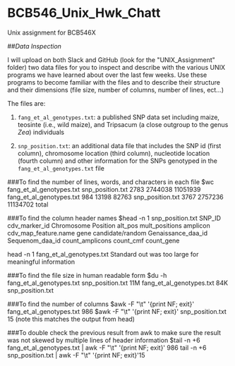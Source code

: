 # BCB546_Unix_Hwk_Chatt
Unix assignment for BCB546X

##_Data Inspection_

I will upload on both Slack and GitHub (look for the "UNIX_Assignment" folder) two data files for you to inspect and describe with the various UNIX programs we have learned about over the last few weeks. Use these programs to become familiar with the files and to describe their structure and their dimensions (file size, number of columns, number of lines, ect...)

The files are:

1. `fang_et_al_genotypes.txt`: a published SNP data set including maize, teosinte (i.e., wild maize), and Tripsacum (a close outgroup to the genus _Zea_) individuals


 
2. `snp_position.txt`: an additional data file that includes the SNP id (first column), chromosome location (third column), nucleotide location (fourth column) and other information for the SNPs genotyped in the `fang_et_al_genotypes.txt` file

###To find the number of lines, words, and characters in each file
$wc fang_et_al_genotypes.txt snp_position.txt
  	2783  2744038 11051939 fang_et_al_genotypes.txt
     	984    13198    82763 snp_position.txt
    	3767  2757236 11134702 total

###To find the column header names
$head -n 1 snp_position.txt 
SNP_ID	cdv_marker_id	Chromosome	Position	alt_pos	mult_positions	amplicon	cdv_map_feature.name	gene	candidate/random	Genaissance_daa_id	Sequenom_daa_id	count_amplicons	count_cmf	count_gene

head -n 1 fang_et_al_genotypes.txt
	Standard out was too large for meaningful information

###To find the file size in human readable form
$du -h fang_et_al_genotypes.txt snp_position.txt 
11M	fang_et_al_genotypes.txt
84K	snp_position.txt

###To find the number of columns
$awk -F "\t" '{print NF; exit}' fang_et_al_genotypes.txt 
986
$awk -F "\t" '{print NF; exit}' snp_position.txt 
15 (note this matches the output from head)

###To double check the previous result from awk to make sure the result was not skewed by multiple lines of header information
$tail -n +6 fang_et_al_genotypes.txt | awk -F "\t" '{print NF; exit}'
986
tail -n +6 snp_position.txt | awk -F "\t" '{print NF; exit}'15




